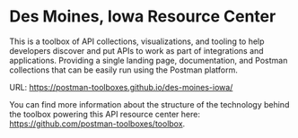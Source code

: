 # Des Moines, Iowa Resource Center
This is a toolbox of API collections, visualizations, and tooling to help developers discover and put APIs to work as part of integrations and applications. Providing a single landing page, documentation, and Postman collections that can be easily run using the Postman platform.

URL: https://postman-toolboxes.github.io/des-moines-iowa/

You can find more information about the structure of the technology behind the toolbox powering this API resource center here: https://github.com/postman-toolboxes/toolbox.
